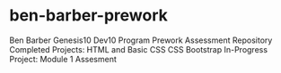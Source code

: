 # ben-barber-prework
Ben Barber Genesis10 Dev10 Program Prework Assessment Repository
  Completed Projects: 
    HTML and Basic CSS
    CSS
    Bootstrap
  In-Progress Project:
    Module 1 Assesment
